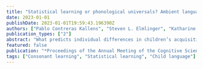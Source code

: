 ```yaml
---
title: "Statistical learning or phonological universals? Ambient language statistics guide consonant acquisition in four languages"
date: 2023-01-01
publishDate: 2023-01-01T19:59:43.196390Z
authors: ["Pablo Contreras Kallens", "Steven L. Elmlinger", "Katharine S. Wang", "Michael H. Goldstein", "Kathryn Crowe", "Sharynne McLeod", "Morten H. Christiansen"]
publication_types: ["2"]
abstract: "What predicts individual differences in children’s acquisition of consonant production across languages? Considerations of children’s development of early speech production have traditionally emphasized inherent physiological constraints of the vocal apparatus that speakers generally have in common (i.e., articulatory complexity). In contrast, we propose a statistical learning account of phonological development, in which phonological regularities of the ambient language guide children’s learning of those regularities in production. Across four languages (English, Spanish, Japanese, and Korean), we utilized recent meta-analytic dataset of age of consonant acquisition spanning 28 studies. High-density measures of children's ambient language environment from over 8,000 transcripts of speech directed to over 1,000 children were used to assess how well the frequency of consonants in child-directed speech predict the age of consonant acquisition. Our results suggest that both frequency and articulatory complexity are related to age of acquisition, with similar results found for English, Spanish, Japanese, and Korean. Consonants heard frequently by children tended to be incorporated into their production repertoires earlier and consonants heard less frequently are incorporated into production repertoires later in development. We discuss future directions that incorporate a statistical learning pathway towards learning to produce the sound patterns of the ambient language."
featured: false
publication: "*Proceedings of the Annual Meeting of the Cognitive Science Society 2023*"
tags: ["Consonant learning", "Statistical learning", "Child language"]
---
```


